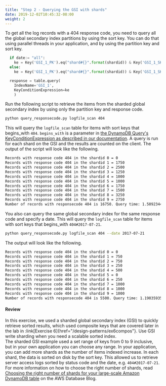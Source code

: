 ```yaml
---
title: "Step 2 - Querying the GSI with shards"
date: 2019-12-02T10:45:32-08:00
weight: 2
---
```



To get all the log records with a 404 response code, you need to query all the global secondary index partitions by using the sort key. You can do that using parallel threads in your application, and by using the partition key and sort key.
```py
  if date:= "all":
    ke = Key('GSI_1_PK').eq("shard#{}".format(shardid)) & Key('GSI_1_SK').begins_with(responsecode)
  else:
    ke = Key('GSI_1_PK').eq("shard#{}".format(shardid)) & Key('GSI_1_SK').begins_with(responsecode+"#"+date)

  response = table.query(
    IndexName='GSI_1',
    KeyConditionExpression=ke
    )
```
Run the following script to retrieve the items from the sharded global secondary index by using only the partition key and response code.
```bash
python query_responsecode.py logfile_scan 404
```
This will query the `logfile_scan` table for items with sort keys that begins_with `404`. `begins_with` is a parameter in [the DynamoDB Query's KeyConditionExpression as described in our documentation](https://docs.aws.amazon.com/amazondynamodb/latest/APIReference/API_Query.html#DDB-Query-request-KeyConditionExpression). A query is run for each shard on the GSI and the results are counted on the client. The output of the script will look like the following.
```txt
Records with response code 404 in the shardid 0 = 0
Records with response code 404 in the shardid 1 = 1750
Records with response code 404 in the shardid 2 = 2500
Records with response code 404 in the shardid 3 = 1250
Records with response code 404 in the shardid 4 = 1000
Records with response code 404 in the shardid 5 = 1000
Records with response code 404 in the shardid 6 = 1750
Records with response code 404 in the shardid 7 = 1500
Records with response code 404 in the shardid 8 = 3250
Records with response code 404 in the shardid 9 = 2750
Number of records with responsecode 404 is 16750. Query time: 1.5092344284057617 seconds
```
You also can query the same global secondary index for the same response code and specify a date. This will query the `logfile_scan` table for items with sort keys that begins_with `404#2017-07-21`.
```bash
python query_responsecode.py logfile_scan 404 --date 2017-07-21
```
The output will look like the following.
```txt
Records with response code 404 in the shardid 0 = 0
Records with response code 404 in the shardid 1 = 750
Records with response code 404 in the shardid 2 = 750
Records with response code 404 in the shardid 3 = 250
Records with response code 404 in the shardid 4 = 500
Records with response code 404 in the shardid 5 = 0
Records with response code 404 in the shardid 6 = 250
Records with response code 404 in the shardid 7 = 1000
Records with response code 404 in the shardid 8 = 1000
Records with response code 404 in the shardid 9 = 1000
Number of records with responsecode 404 is 5500. Query time: 1.190359354019165 seconds
```


#### Review

In this exercise, we used a sharded global secondary index (GSI) to quickly retrieve sorted results, which used composite keys that are covered later in the lab in :link[Exercise 6]{href="/design-patterns/ex6compos"}. Use GSI write sharding when you need a scalable sorted index.  
The sharded GSI example used a set range of keys from 0 to 9 inclusive, but in your own application you can choose any range. In your application, you can add more shards as the number of items indexed increase. In each shard, the data is sorted on disk by the sort key. This allowed us to retrieve server access logs sorted by status code and the date, e.g. `404#2017-07-21`.  
For more information on how to choose the right number of shards, read [Choosing the right number of shards for your large-scale Amazon DynamoDB table](https://aws.amazon.com/blogs/database/choosing-the-right-number-of-shards-for-your-large-scale-amazon-dynamodb-table/) on the AWS Database Blog.

